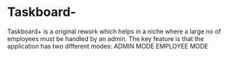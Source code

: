 # Taskboard-
Taskboard+ is a original rework which helps in a niche where a large no of employees must be handled by an admin. The key feature is that the application has two different modes:
ADMIN MODE
EMPLOYEE MODE
